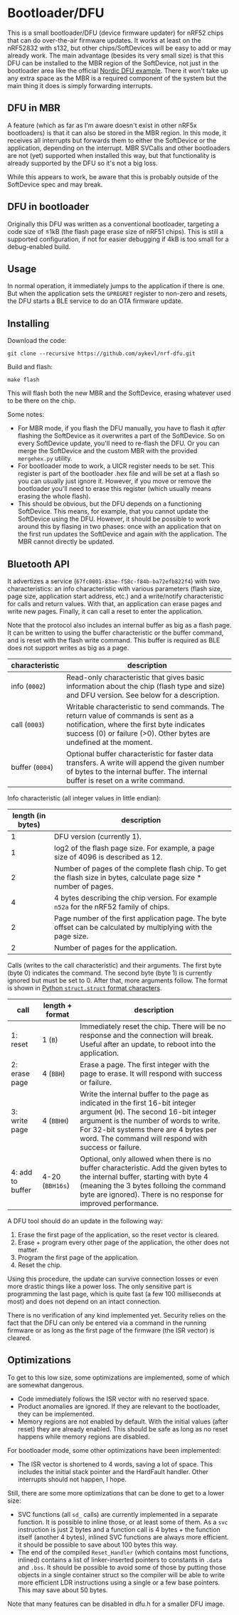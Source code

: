 # Bootloader/DFU

This is a small bootloader/DFU (device firmware updater) for nRF52 chips that
can do over-the-air firmware updates. It works at least on the  nRF52832 with
s132, but other chips/SoftDevices will be easy to add or may already work. The
main advantage (besides its very small size) is that this DFU can be installed
to the MBR region of the SoftDevice, not just in the bootloader area like the
official [Nordic DFU
example](https://infocenter.nordicsemi.com/index.jsp?topic=%2Fcom.nordic.infocenter.sdk5.v14.1.0%2Fexamples_bootloader.html&cp=4_0_0_4_4).
There it won't take up any extra space as the MBR is a required component of the
system but the main thing it does is simply forwarding interrupts.

## DFU in MBR

A feature (which as far as I'm aware doesn't exist in other nRF5x bootloaders)
is that it can also be stored in the MBR region. In this mode, it receives all
interrupts but forwards them to either the SoftDevice or the application,
depending on the interrupt. MBR SVCalls and other bootloaders are not (yet)
supported when installed this way, but that functionality is already supported
by the DFU so it's not a big loss.

While this appears to work, be aware that this is probably outside of the
SoftDevice spec and may break.

## DFU in bootloader

Originally this DFU was written as a conventional bootloader, targeting a code
size of ≤1kB (the flash page erase size of nRF51 chips). This is still a
supported configuration, if not for easier debugging if 4kB is too small for a
debug-enabled build.

## Usage

In normal operation, it immediately jumps to the application if there is one.
But when the application sets the `GPREGRET` register to non-zero and resets,
the DFU starts a BLE service to do an OTA firmware update.

## Installing

Download the code:

    git clone --recursive https://github.com/aykevl/nrf-dfu.git

Build and flash:

    make flash

This will flash both the new MBR and the SoftDevice, erasing whatever used to be
there on the chip.

Some notes:

  * For MBR mode, if you flash the DFU manually, you have to flash it *after*
    flashing the SoftDevice as it overwrites a part of the SoftDevice. So on
    every SoftDevice update, you'll need to re-flash the DFU. Or you can merge
    the SoftDevice and the custom MBR with the provided `mergehex.py` utility.
  * For bootloader mode to work, a UICR register needs to be set. This register
    is part of the bootloader .hex file and will be set at a flash so you can
    usually just ignore it. However, if you move or remove the bootloader you'll
    need to erase this register (which usually means erasing the whole flash).
  * This should be obvious, but the DFU depends on a functioning SoftDevice.
    This means, for example, that you cannot update the SoftDevice using the
    DFU. However, it should be possible to work around this by flasing in two
    phases: once with an application that on the first run updates the
    SoftDevice and again with the application. The MBR cannot directly be
    updated.

## Bluetooth API

It advertizes a service (`67fc0001-83ae-f58c-f84b-ba72efb822f4`) with two
characteristics: an info characteristic with various parameters (flash size,
page size, application start address, etc.) and a write/notify characteristic
for calls and return values. With that, an application can erase pages and write
new pages. Finally, it can call a reset to enter the application.

Note that the protocol also includes an internal buffer as big as a flash page.
It can be written to using the buffer characteristic or the buffer command, and
is reset with the flash write command. This buffer is required as BLE does not
support writes as big as a page.

| characteristic  | description |
| --------------- | ----------- |
| info (`0002`)   | Read-only characteristic that gives basic information about the chip (flash type and size) and DFU version. See below for a description.
| call (`0003`)   | Writable characteristic to send commands. The return value of commands is sent as a notification, where the first byte indicates success (0) or failure (>0). Other bytes are undefined at the moment.
| buffer (`0004`) | Optional buffer characteristic for faster data transfers. A write will append the given number of bytes to the internal buffer. The internal buffer is reset on a write command.

Info characteristic (all integer values in little endian):

| length (in bytes) | description |
| ----------------- | ----------- |
| 1                 | DFU version (currently 1).
| 1                 | log2 of the flash page size. For example, a page size of 4096 is described as 12.
| 2                 | Number of pages of the complete flash chip. To get the flash size in bytes, calculate page size * number of pages.
| 4                 | 4 bytes describing the chip version. For example `n52a` for the nRF52 family of chips.
| 2                 | Page number of the first application page. The byte offset can be calculated by multiplying with the page size.
| 2                 | Number of pages for the application.

Calls (writes to the call characteristic) and their arguments. The first byte
(byte 0) indicates the command. The second byte (byte 1) is currently ignored
but must be set to 0. After that, more arguments follow. The format is shown in
[Python `struct.struct` format characters](https://docs.python.org/3/library/struct.html#format-characters).

| call             | length + format | description |
| ---------------- | --------------- | ----------- |
| 1: reset         | 1 (`B`)         | Immediately reset the chip. There will be no response and the connection will break. Useful after an update, to reboot into the application.
| 2: erase page    | 4 (`BBH`)       | Erase a page. The first  integer with the page to erase. It will respond with success or failure.
| 3: write page    | 4 (`BBHH`)      | Write the internal buffer to the page as indicated in the first 16-bit integer argument (`H`). The second 16-bit integer argument is the number of words to write. For 32-bit systems there are 4 bytes per word. The command will respond with success or failure.
| 4: add to buffer | 4-20 (`BBH16s`) | Optional, only allowed when there is no buffer characteristic. Add the given bytes to the internal buffer, starting with byte 4 (meaning the 3 bytes folloing the command byte are ignored). There is no response for improved performance.

A DFU tool should do an update in the following way:

 1. Erase the first page of the application, so the reset vector is cleared.
 2. Erase + program every other page of the application, the other does not
    matter.
 3. Program the first page of the application.
 4. Reset the chip.

Using this procedure, the update can survive connection losses or even more
drastic things like a power loss. The only sensitive part is programming the
last page, which is quite fast (a few 100 milliseconds at most) and does not
depend on an intact connection.

There is no verification of any kind implemented yet. Security relies on the
fact that the DFU can only be entered via a command in the running firmware or
as long as the first page of the firmware (the ISR vector) is cleared.

## Optimizations

To get to this low size, some optimizations are implemented, some of which
are somewhat dangerous.

  * Code immediately follows the ISR vector with no reserved space.
  * Product anomalies are ignored. If they are relevant to the bootloader, they
    can be implemented.
  * Memory regions are not enabled by default. With the initial values (after
    reset) they are already enabled. This should be safe as long as no reset
    happens while memory regions are disabled.

For bootloader mode, some other optimizations have been implemented:

  * The ISR vector is shortened to 4 words, saving a lot of space. This includes
    the initial stack pointer and the HardFault handler. Other interrupts should
    not happen, I hope.

Still, there are some more optimizations that can be done to get to a lower
size:

  * SVC functions (all `sd_` calls) are currently implemented in a separate
    function. It is possible to inline those, or at least some of them. As a
    `svc` instruction is just 2 bytes and a function call is 4 bytes + the
    function itself (another 4 bytes), inlined SVC functions are always more
    efficient. it should be possible to save about 100 bytes this way.
  * The end of the compiled `Reset_Handler` (which contains most functions,
    inlined) contains a list of linker-inserted pointers to constants in `.data`
    and `.bss`. It should be possible to avoid some of those by putting those
    objects in a single container struct so the compiler will be able to write
    more efficient LDR instructions using a single or a few base pointers. This
    may save about 50 bytes.

Note that many features can be disabled in dfu.h for a smaller DFU image.
